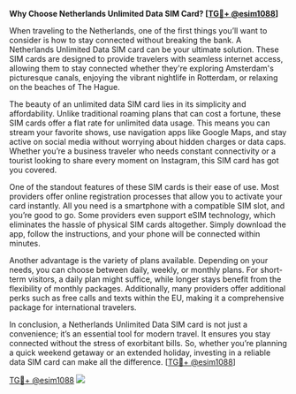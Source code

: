 **Why Choose Netherlands Unlimited Data SIM Card? [[TG💪+ @esim1088](https://t.me/s/esim1088)]**

When traveling to the Netherlands, one of the first things you’ll want to consider is how to stay connected without breaking the bank. A Netherlands Unlimited Data SIM card can be your ultimate solution. These SIM cards are designed to provide travelers with seamless internet access, allowing them to stay connected whether they're exploring Amsterdam's picturesque canals, enjoying the vibrant nightlife in Rotterdam, or relaxing on the beaches of The Hague.

The beauty of an unlimited data SIM card lies in its simplicity and affordability. Unlike traditional roaming plans that can cost a fortune, these SIM cards offer a flat rate for unlimited data usage. This means you can stream your favorite shows, use navigation apps like Google Maps, and stay active on social media without worrying about hidden charges or data caps. Whether you’re a business traveler who needs constant connectivity or a tourist looking to share every moment on Instagram, this SIM card has got you covered.

One of the standout features of these SIM cards is their ease of use. Most providers offer online registration processes that allow you to activate your card instantly. All you need is a smartphone with a compatible SIM slot, and you’re good to go. Some providers even support eSIM technology, which eliminates the hassle of physical SIM cards altogether. Simply download the app, follow the instructions, and your phone will be connected within minutes.

Another advantage is the variety of plans available. Depending on your needs, you can choose between daily, weekly, or monthly plans. For short-term visitors, a daily plan might suffice, while longer stays benefit from the flexibility of monthly packages. Additionally, many providers offer additional perks such as free calls and texts within the EU, making it a comprehensive package for international travelers.

In conclusion, a Netherlands Unlimited Data SIM card is not just a convenience; it’s an essential tool for modern travel. It ensures you stay connected without the stress of exorbitant bills. So, whether you’re planning a quick weekend getaway or an extended holiday, investing in a reliable data SIM card can make all the difference. [[TG💪+ @esim1088](https://t.me/s/esim1088)]

[TG💪+ @esim1088](https://t.me/s/esim1088) ![](https://i.postimg.cc/Y0z9fWf4/image.png)